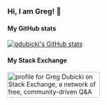 ### Hi, I am Greg! 👋

#### My GitHub stats

[![gdubicki's GitHub stats](https://github-readme-stats.vercel.app/api?username=gdubicki&show_icons=true&hide_title=true)](https://github.com/anuraghazra/github-readme-stats)

#### My Stack Exchange

<a href="https://stackexchange.com/users/502326/greg-dubicki"><img src="https://stackexchange.com/users/flair/502326.png" width="208" height="58" alt="profile for Greg Dubicki on Stack Exchange, a network of free, community-driven Q&amp;A sites" title="profile for Greg Dubicki on Stack Exchange, a network of free, community-driven Q&amp;A sites" /></a>

